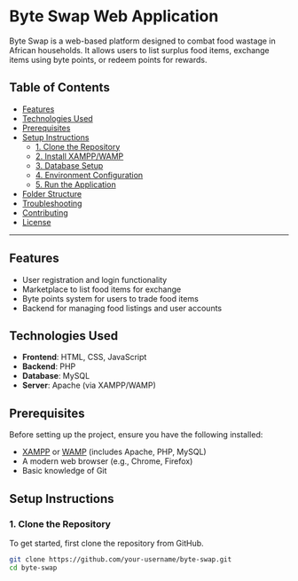 # Byte Swap Web Application

Byte Swap is a web-based platform designed to combat food wastage in African households. It allows users to list surplus food items, exchange items using byte points, or redeem points for rewards.

## Table of Contents
- [Features](#features)
- [Technologies Used](#technologies-used)
- [Prerequisites](#prerequisites)
- [Setup Instructions](#setup-instructions)
  - [1. Clone the Repository](#1-clone-the-repository)
  - [2. Install XAMPP/WAMP](#2-install-xamppwamp)
  - [3. Database Setup](#3-database-setup)
  - [4. Environment Configuration](#4-environment-configuration)
  - [5. Run the Application](#5-run-the-application)
- [Folder Structure](#folder-structure)
- [Troubleshooting](#troubleshooting)
- [Contributing](#contributing)
- [License](#license)

---

## Features
- User registration and login functionality
- Marketplace to list food items for exchange
- Byte points system for users to trade food items
- Backend for managing food listings and user accounts

## Technologies Used
- **Frontend**: HTML, CSS, JavaScript
- **Backend**: PHP
- **Database**: MySQL
- **Server**: Apache (via XAMPP/WAMP)

## Prerequisites
Before setting up the project, ensure you have the following installed:
- [XAMPP](https://www.apachefriends.org/index.html) or [WAMP](https://www.wampserver.com/en/) (includes Apache, PHP, MySQL)
- A modern web browser (e.g., Chrome, Firefox)
- Basic knowledge of Git

## Setup Instructions

### 1. Clone the Repository
To get started, first clone the repository from GitHub.

```bash
git clone https://github.com/your-username/byte-swap.git
cd byte-swap
